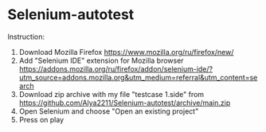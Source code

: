# Selenium-autotest

Instruction:
1. Download Mozilla Firefox https://www.mozilla.org/ru/firefox/new/
2. Add "Selenium IDE" extension for Mozilla browser https://addons.mozilla.org/ru/firefox/addon/selenium-ide/?utm_source=addons.mozilla.org&utm_medium=referral&utm_content=search
4. Download zip archive with my file "testcase 1.side" from https://github.com/Alya2211/Selenium-autotest/archive/main.zip 
5. Open Selenium and choose "Open an existing project"
6. Press on play
